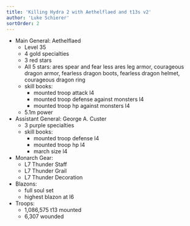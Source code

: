 ```yaml
---
title: 'Killing Hydra 2 with Aethelflaed and t13s v2'
author: 'Luke Schierer'
sortOrder: 2
---
```


- Main General: Aethelflaed
  - Level 35
  - 4 gold specialties
  - 3 red stars
  - All 5 stars: ares spear and fear less ares leg armor, courageous dragon armor, fearless dragon boots, fearless dragon helmet, courageous dragon ring
  - skill books:
    - mounted troop attack l4
    - mounted troop defense against monsters l4
    - mounted troop hp against monsters l4
  - 5.1m power
- Assistant General: George A. Custer
  - 3 purple specialties
  - skill books:
    - mounted troop defense l4
    - mounted troop hp l4
    - march size l4
- Monarch Gear:
  - L7 Thunder Staff
  - L7 Thunder Grail
  - L7 Thunder Decoration
- Blazons:
  - full soul set
  - highest blazon at l6
- Troops:
  - 1,086,575 t13 mounted
  - 6,307 wounded
